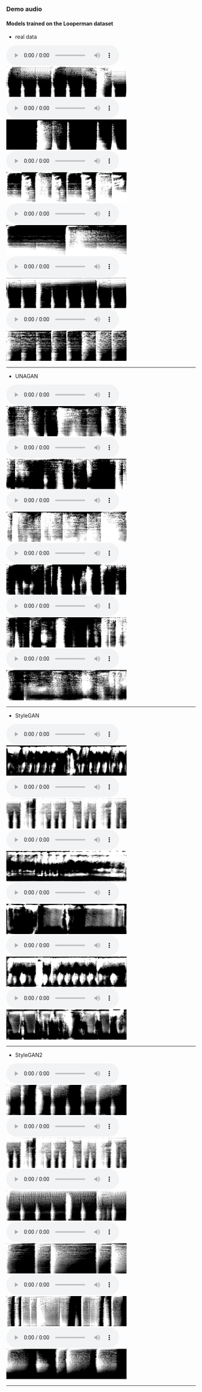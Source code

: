 ### Demo audio


#### Models trained on the Looperman dataset


* real data

<div id="wrap">
    <div>
        <audio src="demo_page/loooperman/real_data/wav/0range Trap Drums 1_ZantriKX_10th Aug 2019_140_Trap_Drum_E_1.wav" controls="" preload=""></audio><img src="demo_page/loooperman/real_data/fig/0range Trap Drums 1_ZantriKX_10th Aug 2019_140_Trap_Drum_E_1.png">
    </div>
    <div>
        <audio src="demo_page/loooperman/real_data/wav/011 Dubstep Drums 140 Bpm_ST3RL1NG_5th Nov 2011_140_Dubstep_Drum_Unknown_7.wav" controls="" preload=""></audio><img src="demo_page/loooperman/real_data/fig/011 Dubstep Drums 140 Bpm_ST3RL1NG_5th Nov 2011_140_Dubstep_Drum_Unknown_7.png">
    </div>
    <div>
        <audio src="demo_page/loooperman/real_data/wav/0815 Club Drums_DasDimaBeatz_20th Jul 2019_126_EDM_Drum_E_13.wav" controls="" preload=""></audio><img src="demo_page/loooperman/real_data/fig/0815 Club Drums_DasDimaBeatz_20th Jul 2019_126_EDM_Drum_E_13.png">
    </div>
</div>

<div id="wrap">
    <div>
        <audio src="demo_page/loooperman/real_data/wav/Zomboy Crazy Dubstep Drum Beat_digitalSKYY_24th Aug 2013_140_Dubstep_Drum_Unknown_5.wav" controls="" preload=""></audio><img src="demo_page/loooperman/real_data/fig/Zomboy Crazy Dubstep Drum Beat_digitalSKYY_24th Aug 2013_140_Dubstep_Drum_Unknown_5.png">
    </div>
    <div>
        <audio src="demo_page/loooperman/real_data/wav/Zotiyac Type Drums_ShakotanZ_27th Oct 2018_130_Trap_Drum_Unknown_2.wav" controls="" preload=""></audio><img src="demo_page/loooperman/real_data/fig/Zotiyac Type Drums_ShakotanZ_27th Oct 2018_130_Trap_Drum_Unknown_2.png">
    </div>
    <div>
        <audio src="demo_page/loooperman/real_data/wav/Zumde Beat_Fanto8BC_11th Mar 2018_90_Ambient_Drum_Unknown_1.wav" controls="" preload=""></audio><img src="demo_page/loooperman/real_data/fig/Zumde Beat_Fanto8BC_11th Mar 2018_90_Ambient_Drum_Unknown_1.png">
    </div>
</div>

<hr>

* UNAGAN

<div id="wrap">
    <div>
        <audio src="demo_page/loooperman/unagan/wav/1.wav" controls="" preload=""></audio><img src="demo_page/loooperman/unagan/fig/1.png">
    </div>
    <div>
        <audio src="demo_page/loooperman/unagan/wav/2.wav" controls="" preload=""></audio><img src="demo_page/loooperman/unagan/fig/2.png">
    </div>
    <div>
       <audio src="demo_page/loooperman/unagan/wav/3.wav" controls="" preload=""></audio><img src="demo_page/loooperman/unagan/fig/3.png">
    </div>
</div>

<div id="wrap">
    <div>
        <audio src="demo_page/loooperman/unagan/wav/251.wav" controls="" preload=""></audio><img src="demo_page/loooperman/unagan/fig/251.png">
    </div>
    <div>
        <audio src="demo_page/loooperman/unagan/wav/312.wav" controls="" preload=""></audio><img src="demo_page/loooperman/unagan/fig/312.png">
    </div>
    <div>
        <audio src="demo_page/loooperman/unagan/wav/456.wav" controls="" preload=""></audio><img src="demo_page/loooperman/unagan/fig/456.png">
    </div>
</div>

<hr>

* StyleGAN

<div id="wrap">
    <div>
        <audio src="demo_page/loooperman/stylegan/wav/audio_1006.wav" controls="" preload=""></audio><img src="demo_page/loooperman/stylegan/fig/spectrogram_1006.png">
    </div>
    <div>
        <audio src="demo_page/loooperman/stylegan/wav/audio_1007.wav" controls="" preload=""></audio><img src="demo_page/loooperman/stylegan2/fig/000015.png">
    </div>
    <div>
        <audio src="demo_page/loooperman/stylegan/wav/audio_1008.wav" controls="" preload=""></audio><img src="demo_page/loooperman/stylegan/fig/spectrogram_1008.png">
    </div>
</div>

<div id="wrap">
    <div>
        <audio src="demo_page/loooperman/stylegan/wav/audio_1.wav" controls="" preload=""></audio><img src="demo_page/loooperman/stylegan/fig/spectrogram_1.png">
    </div>
    <div>
        <audio src="demo_page/loooperman/stylegan/wav/audio_2.wav" controls="" preload=""></audio><img src="demo_page/loooperman/stylegan/fig/spectrogram_2.png">
    </div>
    <div>
        <audio src="demo_page/loooperman/stylegan/wav/audio_3.wav" controls="" preload=""></audio><img src="demo_page/loooperman/stylegan/fig/spectrogram_3.png">
    </div>
</div>

<hr>

* StyleGAN2

<div id="wrap">
    <div>
        <audio src="demo_page/loooperman/stylegan2/wav/9.wav" controls="" preload=""></audio><img src="demo_page/loooperman/stylegan2/fig/000009.png">
    </div>
    <div>
        <audio src="demo_page/loooperman/stylegan2/wav/15.wav" controls="" preload=""></audio><img src="demo_page/loooperman/stylegan2/fig/000015.png">
    </div>
    <div>
        <audio src="demo_page/loooperman/stylegan2/wav/40.wav" controls="" preload=""></audio><img src="demo_page/loooperman/stylegan2/fig/000040.png">
    </div>
</div>

<div id="wrap">
    <div>
        <audio src="demo_page/loooperman/stylegan2/wav/10.wav" controls="" preload=""></audio><img src="demo_page/loooperman/stylegan2/fig/000010.png">
    </div>
    <div>
        <audio src="demo_page/loooperman/stylegan2/wav/26.wav" controls="" preload=""></audio><img src="demo_page/loooperman/stylegan2/fig/000026.png">
    </div>
    <div>
        <audio src="demo_page/loooperman/stylegan2/wav/55.wav" controls="" preload=""></audio><img src="demo_page/loooperman/stylegan2/fig/000055.png">
    </div>
</div>

<hr>

